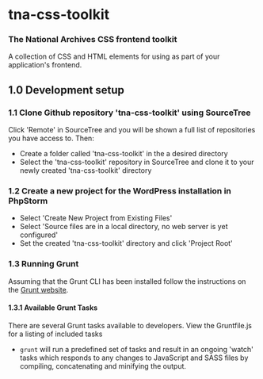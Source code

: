 # tna-css-toolkit

### The National Archives CSS frontend toolkit

A collection of CSS and HTML elements for using as part of your application's frontend.

## 1.0 Development setup

### 1.1 Clone Github repository 'tna-css-toolkit' using SourceTree

Click 'Remote' in SourceTree and you will be shown a full list of repositories you have access to. Then: 

* Create a folder called 'tna-css-toolkit' in the a desired directory
* Select the 'tna-css-toolkit' repository in SourceTree and clone it to your newly created 'tna-css-toolkit' directory

### 1.2 Create a new project for the WordPress installation in PhpStorm

* Select 'Create New Project from Existing Files' 
* Select 'Source files are in a local directory, no web server is yet configured' 
* Set the created 'tna-css-toolkit' directory and click 'Project Root'

### 1.3 Running Grunt

Assuming that the Grunt CLI has been installed follow the instructions on the [Grunt website](http://gruntjs.com/getting-started#working-with-an-existing-grunt-project).

#### 1.3.1 Available Grunt Tasks 

There are several Grunt tasks available to developers. View the Gruntfile.js for a listing of included tasks

* ```grunt``` will run a predefined set of tasks and result in an ongoing 'watch' tasks which responds to any changes to JavaScript and SASS files by compiling, concatenating and minifying the output.

